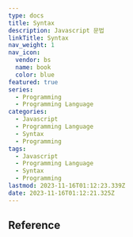 ```yaml
---
type: docs
title: Syntax
description: Javascript 문법
linkTitle: Syntax
nav_weight: 1
nav_icon:
  vendor: bs
  name: book
  color: blue
featured: true
series:
  - Programming
  - Programming Language
categories:
  - Javascript
  - Programming Language
  - Syntax
  - Programming
tags:
  - Javascript
  - Programming Language
  - Syntax
  - Programming
lastmod: 2023-11-16T01:12:23.339Z
date: 2023-11-16T01:12:21.325Z
---
```


## Reference
